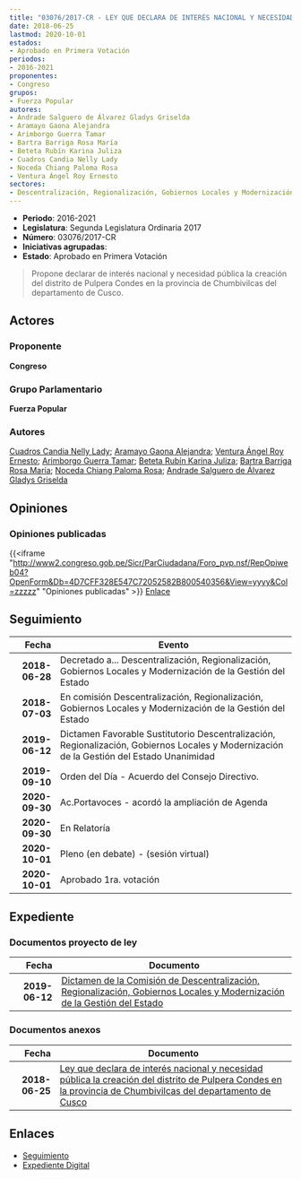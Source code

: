 ```yaml
---
title: "03076/2017-CR - LEY QUE DECLARA DE INTERÉS NACIONAL Y NECESIDAD PÚBLICA LA CREACIÓN DEL DISTRITO DE PULPERA CONDES EN LA PROVINCIA DE CHUMBIVILCAS DEL DEPARTAMENTO DE CUSCO"
date: 2018-06-25
lastmod: 2020-10-01
estados:
- Aprobado en Primera Votación
periodos:
- 2016-2021
proponentes:
- Congreso
grupos:
- Fuerza Popular
autores:
- Andrade Salguero de Álvarez Gladys Griselda
- Aramayo Gaona Alejandra
- Arimborgo Guerra Tamar
- Bartra Barriga Rosa María
- Beteta Rubín Karina Juliza
- Cuadros Candia Nelly Lady
- Noceda Chiang Paloma Rosa
- Ventura Ángel Roy Ernesto
sectores:
- Descentralización, Regionalización, Gobiernos Locales y Modernización de la Gestión del Estado
---
```

- **Periodo**: 2016-2021
- **Legislatura**: Segunda Legislatura Ordinaria 2017
- **Número**: 03076/2017-CR
- **Iniciativas agrupadas**: 
- **Estado**: Aprobado en Primera Votación

> Propone declarar de interés nacional y necesidad pública la creación del distrito de Pulpera Condes en la provincia de Chumbivilcas del departamento de Cusco.


## Actores

### Proponente

**Congreso**

### Grupo Parlamentario

**Fuerza Popular**

### Autores

[Cuadros Candia Nelly Lady](mailto:mailto:ncuadros@congreso.gob.pe); [Aramayo Gaona Alejandra](mailto:mailto:maramayo@congreso.gob.pe); [Ventura Ángel Roy Ernesto](mailto:mailto:rventura@congreso.gob.pe); [Arimborgo Guerra Tamar](mailto:mailto:tarimborgo@congreso.gob.pe); [Beteta Rubín Karina Juliza](mailto:mailto:kbeteta@congreso.gob.pe); [Bartra Barriga Rosa María](mailto:mailto:rbartra@congreso.gob.pe); [Noceda Chiang Paloma Rosa](mailto:mailto:pnoceda@congreso.gob.pe); [Andrade Salguero de Álvarez Gladys Griselda](mailto:mailto:gandrade@congreso.gob.pe)

## Opiniones

### Opiniones publicadas

{{<iframe "http://www2.congreso.gob.pe/Sicr/ParCiudadana/Foro_pvp.nsf/RepOpiweb04?OpenForm&Db=4D7CFF328E547C72052582B800540356&View=yyyy&Col=zzzzz" "Opiniones publicadas" >}}
[Enlace](http://www2.congreso.gob.pe/Sicr/ParCiudadana/Foro_pvp.nsf/RepOpiweb04?OpenForm&Db=4D7CFF328E547C72052582B800540356&View=yyyy&Col=zzzzz)


## Seguimiento

| Fecha | Evento |
|------:|--------|
| **2018-06-28** | Decretado a... Descentralización, Regionalización, Gobiernos Locales y Modernización de la Gestión del Estado |
| **2018-07-03** | En comisión Descentralización, Regionalización, Gobiernos Locales y Modernización de la Gestión del Estado |
| **2019-06-12** | Dictamen Favorable Sustitutorio Descentralización, Regionalización, Gobiernos Locales y Modernización de la Gestión del Estado Unanimidad |
| **2019-09-10** | Orden del Día - Acuerdo del Consejo Directivo. |
| **2020-09-30** | Ac.Portavoces - acordó la ampliación de Agenda |
| **2020-09-30** | En Relatoría |
| **2020-10-01** | Pleno (en debate) - (sesión virtual) |
| **2020-10-01** | Aprobado 1ra. votación |

## Expediente

### Documentos proyecto de ley

| Fecha | Documento |
|------:|-----------|
| **2019-06-12** | [Dictamen de la Comisión de Descentralización, Regionalización, Gobiernos Locales y Modernización de la Gestión del Estado](http://www.leyes.congreso.gob.pe/Documentos/2016_2021/Dictamenes/Proyectos_de_Ley/03076DC08MAY20190612.pdf) |

### Documentos anexos

| Fecha | Documento |
|------:|-----------|
| **2018-06-25** | [Ley que declara de interés nacional y necesidad pública la creación del distrito de Pulpera Condes en la provincia de Chumbivilcas del departamento de Cusco](http://www.leyes.congreso.gob.pe/Documentos/2016_2021/Proyectos_de_Ley_y_de_Resoluciones_Legislativas/PL0307620180625.pdf) |

## Enlaces

- [Seguimiento](http://www2.congreso.gob.pe/Sicr/TraDocEstProc/CLProLey2016.nsf/f7fff46988ca05b1052578e100829cc7/c71264a41ca520e7052582b80051628f?OpenDocument)
- [Expediente Digital](http://www2.congreso.gob.pe/Sicr/TraDocEstProc/Expvirt_2011.nsf/visbusqptramdoc1621/03076?opendocument)

